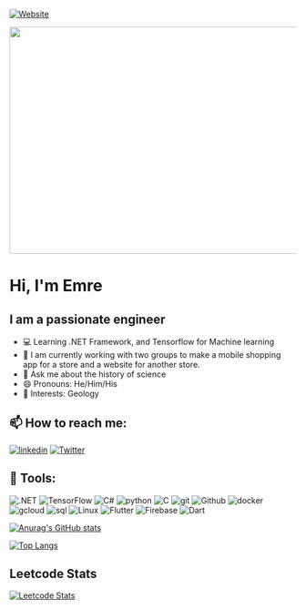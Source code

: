 [![Website](https://img.shields.io/badge/Quelich-lol-brightgreen)](https://github.com/Quelich/Quelich)

<img src="https://media.giphy.com/media/l4KihuqeuJEi9qLSM/giphy.gif" width="1360px" height="399px" />

#                                  Hi, I'm **Emre** 


## I am a passionate engineer 
- 💻 Learning .NET Framework, and Tensorflow for Machine learning 
- 👯 I am currently working with two groups to make a mobile shopping app for a store and a website for another store.
- 💬 Ask me about the history of science
- 😄 Pronouns: He/Him/His
- 💎 Interests: Geology

    
## 📫 How to reach me:
[![linkedin](https://img.shields.io/badge/LinkedIn-0077B5?style=for-the-badge&logo=linkedin&logoColor=white)](https://www.linkedin.com/in/emre-k%C4%B1l%C4%B1%C3%A7-603437147/?KOTA4OBSQdOXovdJx6hNxw=%3D)
[![Twitter](https://img.shields.io/badge/Twitter-1DA1F2?style=for-the-badge&logo=twitter&logoColor=white)](https://twitter.com/Xuelich)

## 💎 Tools:
![.NET](https://img.shields.io/badge/.NET-512BD4?style=for-the-badge&logo=dotnet&logoColor=white)
![TensorFlow](https://img.shields.io/badge/TensorFlow-FF6F00?style=for-the-badge&logo=TensorFlow&logoColor=white)
![C#](https://img.shields.io/badge/C%23-239120?style=for-the-badge&logo=c-sharp&logoColor=white)
![python](https://img.shields.io/badge/Python-3776AB?style=for-the-badge&logo=python&logoColor=white)
![C](https://img.shields.io/badge/C-00599C?style=for-the-badge&logo=c&logoColor=white)
![git](https://img.shields.io/badge/Git-F05032?style=for-the-badge&logo=git&logoColor=white)
![Github](https://img.shields.io/badge/GitHub-100000?style=for-the-badge&logo=github&logoColor=white)
![docker](https://img.shields.io/badge/Docker-2CA5E0?style=for-the-badge&logo=docker&logoColor=white)
![gcloud](https://img.shields.io/badge/Google_Cloud-4285F4?style=for-the-badge&logo=google-cloud&logoColor=white)
![sql](https://img.shields.io/badge/MySQL-00000F?style=for-the-badge&logo=mysql&logoColor=white)
![Linux](https://img.shields.io/badge/Linux-FCC624?style=for-the-badge&logo=linux&logoColor=black)
![Flutter](https://img.shields.io/badge/Flutter-02569B?style=for-the-badge&logo=flutter&logoColor=white)
![Firebase](https://img.shields.io/badge/firebase-ffca28?style=for-the-badge&logo=firebase&logoColor=black)
![Dart](https://img.shields.io/badge/Dart-0175C2?style=for-the-badge&logo=dart&logoColor=white)

[![Anurag's GitHub stats](https://github-readme-stats.vercel.app/api?username=quelich&show_icons=true&theme=radical&count_private=true&show_icons=true&show_owner)](https://github.com/anuraghazra/github-readme-stats)

[![Top Langs](https://github-readme-stats.vercel.app/api/top-langs/?username=quelich&layout=compact&theme=radical)](https://github.com/anuraghazra/github-readme-stats)

## Leetcode Stats
[![Leetcode Stats](https://leetcode.card.workers.dev/?username=Quelich&style=dark&font=&extension=activity)](https://leetcode.com/Quelich)

[website]: https://github.com/Quelich
[twitter]: https://twitter.com/Xuelich
[instagram]: https://www.instagram.com/xuelich/
[linkedin]:https://www.linkedin.com/in/emre-k%C4%B1l%C4%B1%C3%A7-603437147/?KOTA4OBSQdOXovdJx6hNxw=%3D
[reddit]: https://www.reddit.com/user/Quelich
